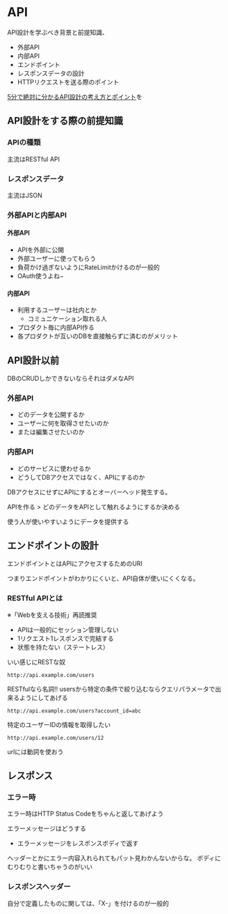# API

API設計を学ぶべき背景と前提知識、

- 外部API
- 内部API
- エンドポイント
- レスポンスデータの設計
- HTTPリクエストを送る際のポイント

[5分で絶対に分かるAPI設計の考え方とポイント](http://www.atmarkit.co.jp/ait/articles/1511/19/news022.html)を

## API設計をする際の前提知識

### APIの種類
主流はRESTful API

### レスポンスデータ
主流はJSON

### 外部APIと内部API

#### 外部API

- APIを外部に公開
- 外部ユーザーに使ってもらう
- 負荷かけ過ぎないようにRateLimitかけるのが一般的
- OAuth使うよね−

#### 内部API

- 利用するユーザーは社内とか
    - コミュニケーション取れる人
- プロダクト毎に内部API作る
- 各プロダクトが互いのDBを直接触らずに済むのがメリット


## API設計以前

DBのCRUDしかできないならそれはダメなAPI

### 外部API

- どのデータを公開するか
- ユーザーに何を取得させたいのか
- または編集させたいのか

### 内部API

- どのサービスに使わせるか
- どうしてDBアクセスではなく、APIにするのか

DBアクセスにせずにAPIにするとオーバーヘッド発生する。

APIを作る > どのデータをAPIとして触れるようにするか決める

使う人が使いやすいようにデータを提供する

## エンドポイントの設計

エンドポイントとはAPIにアクセスするためのURI

つまりエンドポイントがわかりにくいと、API自体が使いにくくなる。

### RESTful APIとは

※「Webを支える技術」再読推奨

- APIは一般的にセッション管理しない
- 1リクエスト1レスポンスで完結する
- 状態を持たない（ステートレス）

いい感じにRESTな奴

```
http://api.example.com/users
```

RESTfulなら名詞!!
usersから特定の条件で絞り込むならクエリパラメータで出来るようにしてあげる
```
http://api.example.com/users?account_id=abc
```

特定のユーザーIDの情報を取得したい
```
http://api.example.com/users/12
```

urlには動詞を使おう

## レスポンス

### エラー時

エラー時はHTTP Status Codeをちゃんと返してあげよう

エラーメッセージはどうする

- エラーメッセージをレスポンスボディで返す

ヘッダーとかにエラー内容入れられてもパット見わかんないからな。
ボディにむりむりと書いちゃうのがいい

### レスポンスヘッダー

自分で定義したものに関しては、「X-」を付けるのが一般的

